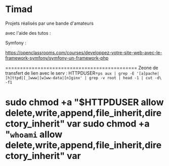 # Timad

Projets réalisés par une bande d'amateurs

avec l'aide des tutos :

Symfony :

https://openclassrooms.com/courses/developpez-votre-site-web-avec-le-framework-symfony/symfony-un-framework-php


=============================================
Zeone de transfert de lien avec le serv :
HTTPDUSER=`ps aux | grep -E '[a]pache|[h]ttpd|[_]www|[w]ww-data|[n]ginx' | grep -v root | head -1 | cut -d\ -f1`

sudo chmod +a "$HTTPDUSER allow delete,write,append,file_inherit,directory_inherit" var
sudo chmod +a "`whoami` allow delete,write,append,file_inherit,directory_inherit" var
===========================================
